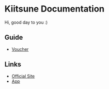 # Kiitsune Documentation

Hi, good day to you :)

## Guide
* [Voucher](./guide/voucher.md)

## Links
* [Official Site](https://kiitsune.com)
* [App](https://app.kiitsune.com)
